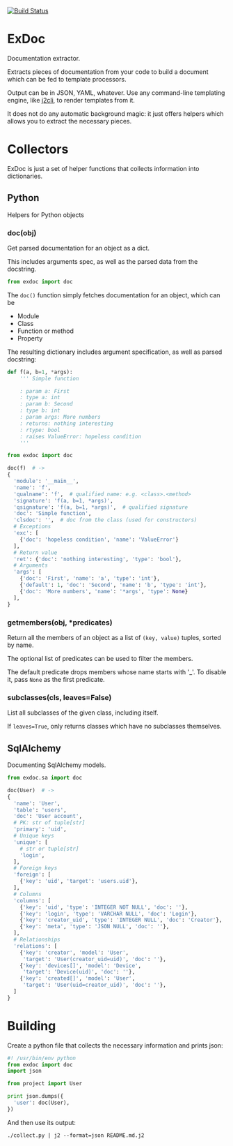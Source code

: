 [![Build Status](https://api.travis-ci.org/kolypto/py-exdoc.png?branch=master)](https://travis-ci.org/kolypto/py-exdoc)


ExDoc
=====

Documentation extractor.

Extracts pieces of documentation from your code to build a document which can be fed to template processors.

Output can be in JSON, YAML, whatever.
Use any command-line templating engine, like [j2cli](https://github.com/kolypto/j2cli), to render templates from it.

It does not do any automatic background magic: it just offers helpers which allows you to extract the necessary pieces.




Collectors
==========

ExDoc is just a set of helper functions that collects information into dictionaries.

Python
------

Helpers for Python objects

### doc(obj)
Get parsed documentation for an object as a dict.

This includes arguments spec, as well as the parsed data from the docstring.

```python
from exdoc import doc
```

The `doc()` function simply fetches documentation for an object, which can be

* Module
* Class
* Function or method
* Property

The resulting dictionary includes argument specification, as well as parsed docstring:

```python
def f(a, b=1, *args):
    ''' Simple function

    : param a: First
    : type a: int
    : param b: Second
    : type b: int
    : param args: More numbers
    : returns: nothing interesting
    : rtype: bool
    : raises ValueError: hopeless condition
    '''

from exdoc import doc

doc(f)  # ->
{
  'module': '__main__',
  'name': 'f',
  'qualname': 'f',  # qualified name: e.g. <class>.<method>
  'signature': 'f(a, b=1, *args)',
  'qsignature': 'f(a, b=1, *args)',  # qualified signature
  'doc': 'Simple function',
  'clsdoc': '',  # doc from the class (used for constructors)
  # Exceptions
  'exc': [
    {'doc': 'hopeless condition', 'name': 'ValueError'}
  ],
  # Return value
  'ret': {'doc': 'nothing interesting', 'type': 'bool'},
  # Arguments
  'args': [
    {'doc': 'First', 'name': 'a', 'type': 'int'},
    {'default': 1, 'doc': 'Second', 'name': 'b', 'type': 'int'},
    {'doc': 'More numbers', 'name': '*args', 'type': None}
  ],
}
```


### getmembers(obj, *predicates)

Return all the members of an object as a list of `(key, value)` tuples, sorted by name.

The optional list of predicates can be used to filter the members.

The default predicate drops members whose name starts with '_'. To disable it, pass `None` as the first predicate.


### subclasses(cls, leaves=False)

List all subclasses of the given class, including itself.

If `leaves=True`, only returns classes which have no subclasses themselves.



SqlAlchemy
----------

Documenting SqlAlchemy models.

```python
from exdoc.sa import doc

doc(User)  # ->
{
  'name': 'User',
  'table': 'users',
  'doc': 'User account',
  # PK: str of tuple[str]
  'primary': 'uid',
  # Unique keys
  'unique': [
    # str or tuple[str]
    'login',
  ],
  # Foreign keys
  'foreign': [
    {'key': 'uid', 'target': 'users.uid'},
  ],
  # Columns
  'columns': [
    {'key': 'uid', 'type': 'INTEGER NOT NULL', 'doc': ''},
    {'key': 'login', 'type': 'VARCHAR NULL', 'doc': 'Login'},
    {'key': 'creator_uid', 'type': 'INTEGER NULL', 'doc': 'Creator'},
    {'key': 'meta', 'type': 'JSON NULL', 'doc': ''},
  ],
  # Relationships
  'relations': [
    {'key': 'creator', 'model': 'User',
     'target': 'User(creator_uid=uid)', 'doc': ''},
    {'key': 'devices[]', 'model': 'Device',
     'target': 'Device(uid)', 'doc': ''},
    {'key': 'created[]', 'model': 'User',
     'target': 'User(uid=creator_uid)', 'doc': ''},
  ]
}
```


Building
========

Create a python file that collects the necessary information and prints json:

```python
#! /usr/bin/env python
from exdoc import doc
import json

from project import User

print json.dumps({
  'user': doc(User),
})
```

And then use its output:

```console
./collect.py | j2 --format=json README.md.j2
```
